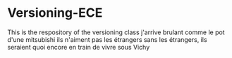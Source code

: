 # Versioning-ECE
This is the respository of the versioning class
j'arrive brulant comme le pot d'une mitsubishi 
ils n'aiment pas les étrangers
sans les étrangers, ils seraient quoi encore en train de vivre sous Vichy

